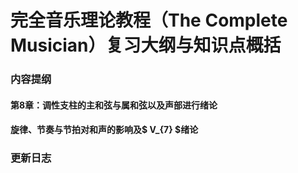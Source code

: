 # 完全音乐理论教程（The Complete Musician）复习大纲与知识点概括

### 内容提纲

#### 第8章：调性支柱的主和弦与属和弦以及声部进行绪论
#### 旋律、节奏与节拍对和声的影响及$ V_{7} $绪论

### 更新日志

